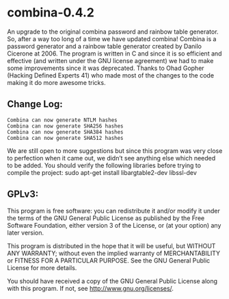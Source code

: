 combina-0.4.2
=============

An upgrade to the original combina password and rainbow table generator.
So, after a way too long of a time we have updated combina!
Combina is a password generator and a rainbow table generator created by Danilo Cicerone at 2006. 
The program is written in C and since it is so efficient and effective (and written under the GNU license agreement) 
we had to make some improvements since it was deprecated. 
Thanks to Ohad Gopher (Hacking Defined Experts 41) who made most of the changes to the code making it do more awesome tricks.

Change Log:
-----------
    Combina can now generate NTLM hashes
    Combina can now generate SHA256 hashes
    Combina can now generate SHA384 hashes
    Combina can now generate SHA512 hashes
    
We are still open to more suggestions but since this program was very close to perfection when it came out, 
we didn’t see anything else which needed to be added. You should verify the following libraries before trying to compile the project:
    sudo apt-get install libargtable2-dev libssl-dev    

GPLv3:
------
This program is free software: you can redistribute it and/or modify
it under the terms of the GNU General Public License as published by
the Free Software Foundation, either version 3 of the License, or
(at your option) any later version.

This program is distributed in the hope that it will be useful,
but WITHOUT ANY WARRANTY; without even the implied warranty of
MERCHANTABILITY or FITNESS FOR A PARTICULAR PURPOSE.  See the
GNU General Public License for more details.

You should have received a copy of the GNU General Public License
along with this program.  If not, see <http://www.gnu.org/licenses/>.
